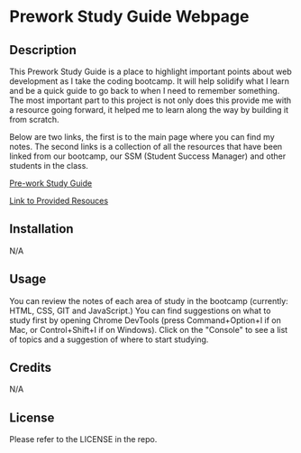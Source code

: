 # Prework Study Guide Webpage

## Description

This Prework Study Guide is a place to highlight important points about web development as I take the coding bootcamp. It will help solidify what I learn and be a quick guide to go back to when I need to remember something. The most important part to this project is not only does this provide me with a resource going forward, it helped me to learn along the way by building it from scratch.

Below are two links, the first is to the main page where you can find my notes. The second links is a collection of all the resources that have been linked from our bootcamp, our SSM (Student Success Manager) and other students in the class. 

[Pre-work Study Guide](https://uwlryoung.github.io/prework-study-guide/)

[Link to Provided Resouces](https://uwlryoung.github.io/prework-study-guide/index-links.html)

## Installation

N/A

## Usage

You can review the notes of each area of study in the bootcamp (currently: HTML, CSS, GIT and JavaScript.) You can find suggestions on what to study first by opening Chrome DevTools (press Command+Option+I if on Mac, or Control+Shift+I if on Windows). Click on the "Console" to see a list of topics and a suggestion of where to start studying.

## Credits

N/A

## License

Please refer to the LICENSE in the repo. 